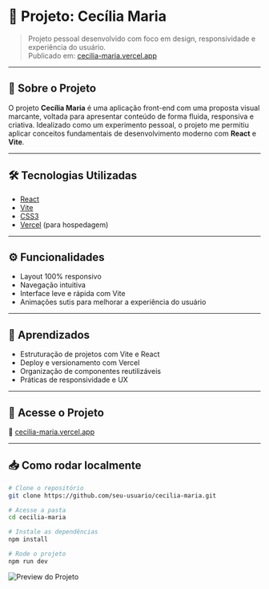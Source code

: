 # 📘 Projeto: Cecília Maria


> Projeto pessoal desenvolvido com foco em design, responsividade e experiência do usuário.  
> Publicado em: [cecilia-maria.vercel.app](https://cecilia-maria.vercel.app)

---

## 📌 Sobre o Projeto

O projeto **Cecília Maria** é uma aplicação front-end com uma proposta visual marcante, voltada para apresentar conteúdo de forma fluida, responsiva e criativa. Idealizado como um experimento pessoal, o projeto me permitiu aplicar conceitos fundamentais de desenvolvimento moderno com **React** e **Vite**.

---

## 🛠️ Tecnologias Utilizadas

- [React](https://reactjs.org/)
- [Vite](https://vitejs.dev/)
- [CSS3](https://developer.mozilla.org/pt-BR/docs/Web/CSS)
- [Vercel](https://vercel.com/) (para hospedagem)

---

## ⚙️ Funcionalidades

- Layout 100% responsivo
- Navegação intuitiva
- Interface leve e rápida com Vite
- Animações sutis para melhorar a experiência do usuário

---

## 🧠 Aprendizados

- Estruturação de projetos com Vite e React
- Deploy e versionamento com Vercel
- Organização de componentes reutilizáveis
- Práticas de responsividade e UX

---

## 🚀 Acesse o Projeto

🔗 [cecilia-maria.vercel.app](https://cecilia-maria.vercel.app)

---

## 📥 Como rodar localmente

```bash
# Clone o repositório
git clone https://github.com/seu-usuario/cecilia-maria.git

# Acesse a pasta
cd cecilia-maria

# Instale as dependências
npm install

# Rode o projeto
npm run dev
```

![Preview do Projeto](./preview_cecilia_maria.gif)






